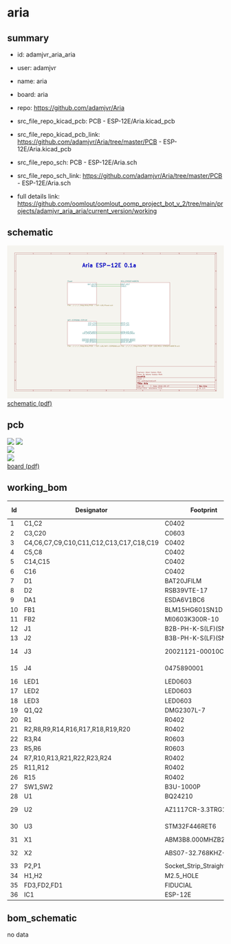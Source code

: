 # aria
 
## summary 
* id: adamjvr_aria_aria
* user: adamjvr
* name: aria
* board: aria
* repo: https://github.com/adamjvr/Aria
* src_file_repo_kicad_pcb: PCB - ESP-12E/Aria.kicad_pcb
* src_file_repo_kicad_pcb_link: https://github.com/adamjvr/Aria/tree/master/PCB - ESP-12E/Aria.kicad_pcb


* src_file_repo_sch: PCB - ESP-12E/Aria.sch
* src_file_repo_sch_link: https://github.com/adamjvr/Aria/tree/master/PCB - ESP-12E/Aria.sch
* full details link: https://github.com/oomlout/oomlout_oomp_project_bot_v_2/tree/main/projects/adamjvr_aria_aria/current_version/working  

## schematic  
![](working_schematic_600.png)  
[schematic (pdf)](working_schematic.pdf)  

## pcb  
![](working_3d_600.png) 
![](working_3d_front_600.png)  
![](working_3d_back_600.png)  
![](working_600.png)  
[board (pdf)](working.pdf)  

## working_bom
| Id | Designator | Footprint | Quantity | Designation | Supplier and ref |  | None | 
| --- | --- | --- | --- | --- | --- | --- | --- | 
| 1 | C1,C2 | C0402 | 2 | CL05A105KA5NQNC |  |  | [''] | 
| 2 | C3,C20 | C0603 | 2 | CL10A106KQ8NNNC |  |  | [''] | 
| 3 | C4,C6,C7,C9,C10,C11,C12,C13,C17,C18,C19 | C0402 | 11 | CL05B104JP5NNNC |  |  | [''] | 
| 4 | C5,C8 | C0402 | 2 | CL05C090CB5NNNC |  |  | [''] | 
| 5 | C14,C15 | C0402 | 2 | CL05C180GB5NCNC |  |  | [''] | 
| 6 | C16 | C0402 | 1 | CL05A475KQ5NRNC |  |  | [''] | 
| 7 | D1 | BAT20JFILM | 1 | BAT20JFILM |  |  | [''] | 
| 8 | D2 | RSB39VTE-17 | 1 | RSB39VTE-17 |  |  | [''] | 
| 9 | DA1 | ESDA6V1BC6 | 1 | ESDA6V1BC6 |  |  | [''] | 
| 10 | FB1 | BLM15HG601SN1D | 1 | BLM15HG601SN1D |  |  | [''] | 
| 11 | FB2 | MI0603K300R-10 | 1 | MI0603K300R-10 |  |  | [''] | 
| 12 | J1 | B2B-PH-K-S(LF)(SN) | 1 | B2B-PH-K-S(LF)(SN) |  |  | [''] | 
| 13 | J2 | B3B-PH-K-S(LF)(SN) | 1 | B3B-PH-K-S(LF)(SN) |  |  | [''] | 
| 14 | J3 | 20021121-00010C4LF | 1 | 20021121-00010C4LF |  |  | [''] | 
| 15 | J4 | 0475890001 | 1 | 0475890001-MicroUSBPort |  |  | [''] | 
| 16 | LED1 | LED0603 | 1 | LTST-C191KGKT |  |  | [''] | 
| 17 | LED2 | LED0603 | 1 | LTST-C191KFKT |  |  | [''] | 
| 18 | LED3 | LED0603 | 1 | LTST-C193TBKT-5A |  |  | [''] | 
| 19 | Q1,Q2 | DMG2307L-7 | 2 | DMG2307L-7 |  |  | [''] | 
| 20 | R1 | R0402 | 1 | RC1005F4870CS |  |  | [''] | 
| 21 | R2,R8,R9,R14,R16,R17,R18,R19,R20 | R0402 | 9 | RC1005F102CS |  |  | [''] | 
| 22 | R3,R4 | R0603 | 2 | RC1608J202CS |  |  | [''] | 
| 23 | R5,R6 | R0603 | 2 | ERA-3AEB3741V |  |  | [''] | 
| 24 | R7,R10,R13,R21,R22,R23,R24 | R0402 | 7 | RC1005F103CS |  |  | [''] | 
| 25 | R11,R12 | R0402 | 2 | CPF0402B22RE1 |  |  | [''] | 
| 26 | R15 | R0402 | 1 | RC1005J473CS |  |  | [''] | 
| 27 | SW1,SW2 | B3U-1000P | 2 | B3U-1000P |  |  | [''] | 
| 28 | U1 | BQ24210 | 1 | BQ24210DQCT |  |  | [''] | 
| 29 | U2 | AZ1117CR-3.3TRG1 | 1 | AZ1117CR-3.3TRG1_1 |  |  | [''] | 
| 30 | U3 | STM32F446RET6 | 1 | STM32F446RET6_-_TQFP64 |  |  | [''] | 
| 31 | X1 | ABM3B8.000MHZB2T | 1 | ABM3B8.000MHZB2T |  |  | [''] | 
| 32 | X2 | ABS07-32.768KHZ-9-T | 1 | ABS07-32.768KHZ-9-T |  |  | [''] | 
| 33 | P2,P1 | Socket_Strip_Straight_1x18 | 2 | CONN_01X18 |  |  | [''] | 
| 34 | H1,H2 | M2.5_HOLE | 2 | M2.5_Hole |  |  | [''] | 
| 35 | FD3,FD2,FD1 | FIDUCIAL | 3 | FIDUCIAL |  |  | [''] | 
| 36 | IC1 | ESP-12E | 1 | ESP_12E |  |  | [''] | 


## bom_schematic
no data


